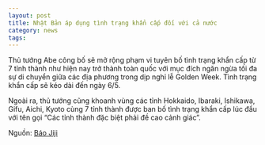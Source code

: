 ```yaml
---
layout: post
title: Nhật Bản áp dụng tình trạng khẩn cấp đối với cả nước
category: news
tags: 
---
```

Thủ tướng Abe công bố sẽ mở rộng phạm vi tuyên bố tình trạng khẩn cấp từ 7 tỉnh thành như hiện nay trở thành toàn quốc với mục đích ngăn ngừa tối đa sự di chuyển giữa các địa phương trong dịp nghỉ lễ Golden Week. Tình trạng khẩn cấp sẽ kéo dài đến ngày 6/5.

Ngoài ra, thủ tướng cũng khoanh vùng các tỉnh Hokkaido, Ibaraki, Ishikawa, Gifu, Aichi, Kyoto cùng 7 tỉnh thành được ban bố tình trạng khẩn cấp lúc đầu với tên gọi “Các tỉnh thành đặc biệt phải đề cao cảnh giác”.

Nguồn: [Báo Jiji](https://www.jiji.com/jc/article?k=2020041600764&g=pol)